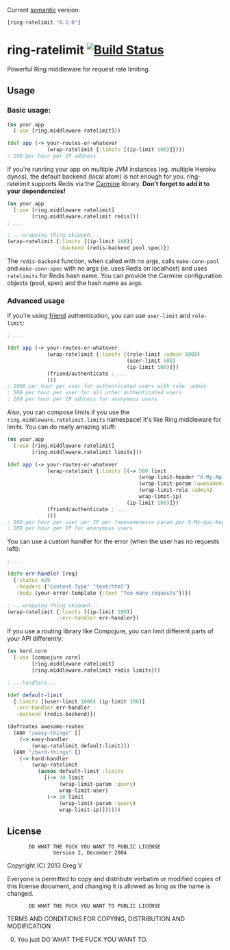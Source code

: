 Current [semantic](http://semver.org/) version:

```clojure
[ring-ratelimit "0.2.0"]
```

# ring-ratelimit [![Build Status](https://travis-ci.org/myfreeweb/ring-ratelimit.png?branch=master)](https://travis-ci.org/myfreeweb/ring-ratelimit)

Powerful Ring middleware for request rate limiting. 

## Usage

### Basic usage:

```clojure
(ns your.app
  (:use [ring.middleware ratelimit]))

(def app (-> your-routes-or-whatever
             (wrap-ratelimit {:limits [(ip-limit 100)]})))
; 100 per hour per IP address
```

If you're running your app on multiple JVM instances (eg. multiple Heroku dynos), the default backend (local atom) is not enough for you.
ring-ratelimit supports Redis via the [Carmine](https://github.com/ptaoussanis/carmine) library.
**Don't forget to add it to your dependencies!**

```clojure
(ns your.app
  (:use [ring.middleware ratelimit]
        [ring.middleware.ratelimit redis]))
; ...

; ...wrapping thing skipped...
(wrap-ratelimit {:limits [(ip-limit 100)]
                 :backend (redis-backend pool spec)})
```

The `redis-backend` function, when called with no args, calls `make-conn-pool` and `make-conn-spec` with no args (ie. uses Redis on localhost) and uses `ratelimits` for Redis hash name.
You can provide the Carmine configuration objects (pool, spec) and the hash name as args.

### Advanced usage

If you're using [friend](https://github.com/cemerick/friend) authentication, you can use `user-limit` and `role-limit`:

```clojure
; ...

(def app (-> your-routes-or-whatever
             (wrap-ratelimit {:limits [(role-limit :admin 1000)
                                       (user-limit 500)
                                       (ip-limit 100)]})
             (friend/authenticate ; ...
             )))
; 1000 per hour per user for authenticated users with role :admin
; 500 per hour per user for all other authenticated users
; 100 per hour per IP address for anonymous users
```

Also, you can compose limits if you use the `ring.middleware.ratelimit.limits` namespace!
It's like Ring middleware for limits.
You can do really amazing stuff:

```clojure
(ns your.app
  (:use [ring.middleware ratelimit]
        [ring.middleware.ratelimit limits]))

(def app (-> your-routes-or-whatever
             (wrap-ratelimit {:limits [(-> 500 limit
                                           (wrap-limit-header "X-My-Api-Key")
                                           (wrap-limit-param :awesomeness)
                                           (wrap-limit-role :admin)
                                           wrap-limit-ip)
                                       (ip-limit 100)]})
             (friend/authenticate ; ...
             )))
; 500 per hour per user per IP per ?awesomeness= param per X-My-Api-Key HTTP header for users with role :admin
; 100 per hour per IP for anonymous users
```

You can use a custom handler for the error (when the user has no requests left):

```clojure
; ...

(defn err-handler [req]
  {:status 429
   :headers {"Content-Type" "text/html"}
   :body (your-error-template {:text "Too many requests"})})

; ...wrapping thing skipped...
(wrap-ratelimit {:limits [(ip-limit 100)]
                 :err-handler err-handler})
```

If you use a routing library like Compojure, you can limit different parts of your API differently: 

```clojure
(ns hard.core
  (:use [compojure core]
        [ring.middleware ratelimit]
        [ring.middleware.ratelimit redis limits]))

; ...handlers...

(def default-limit
  {:limits [(user-limit 1000) (ip-limit 100)]
   :err-handler err-handler
   :backend (redis-backend)})

(defroutes awesome-routes
  (ANY "/easy-things" []
    (-> easy-handler
        (wrap-ratelimit default-limit)))
  (ANY "/hard-things" []
    (-> hard-handler
        (wrap-ratelimit
          (assoc default-limit :limits
            [(-> 30 limit
                 (wrap-limit-param :query)
                 wrap-limit-user)
             (-> 10 limit
                 (wrap-limit-param :query)
                 wrap-limit-ip)])))))
```

## License

           DO WHAT THE FUCK YOU WANT TO PUBLIC LICENSE
                   Version 2, December 2004

Copyright (C) 2013 Greg V

Everyone is permitted to copy and distribute verbatim or modified
copies of this license document, and changing it is allowed as long
as the name is changed.

           DO WHAT THE FUCK YOU WANT TO PUBLIC LICENSE
  TERMS AND CONDITIONS FOR COPYING, DISTRIBUTION AND MODIFICATION

 0. You just DO WHAT THE FUCK YOU WANT TO.
